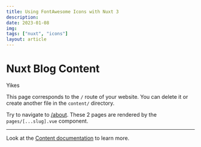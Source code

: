 ```yaml
---
title: Using FontAwesome Icons with Nuxt 3
description:
date: 2023-01-08
img:
tags: ["nuxt", "icons"]
layout: article
---
```


# Nuxt Blog Content

Yikes

This page corresponds to the `/` route of your website. You can delete it or create another file in the `content/` directory.

Try to navigate to [/about](/about). These 2 pages are rendered by the `pages/[...slug].vue` component.

---

Look at the [Content documentation](https://content.nuxtjs.org/) to learn more.
